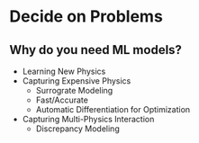 # Decide on Problems

## Why do you need ML models?

- Learning New Physics
- Capturing Expensive Physics
  - Surrograte Modeling
  - Fast/Accurate
  - Automatic Differentiation for Optimization
- Capturing Multi-Physics Interaction
  - Discrepancy Modeling
